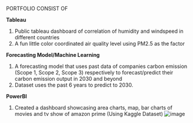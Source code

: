 PORTFOLIO CONSIST OF

**Tableau**
1. Public tableau dashboard of correlation of humidity and windspeed in different countries
2. A fun little color coordinated air quality level using PM2.5 as the factor

**Forecasting Model/Machine Learning**
1. A forecasting model that uses past data of companies carbon emission (Scope 1, Scope 2, Scope 3) respectively to forecast/predict their carbon emission output in 2030 and beyond
2. Dataset uses the past 6 years to predict to 2030.

**PowerBI**
1. Created a dashboard showcasing area charts, map, bar charts of movies and tv show of amazon prime (Using Kaggle Dataset)
![image](https://github.com/user-attachments/assets/e03f35bc-e39c-44b8-9c82-e6eddc275b1e)
